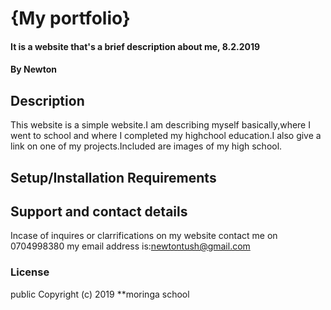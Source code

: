 # {My portfolio}
#### It is a website that's a brief description about me, 8.2.2019
#### By Newton
## Description
This website is a simple website.I am describing myself basically,where I went to school and where I completed my highchool education.I also give a link on one of my projects.Included are images of my high school.
## Setup/Installation Requirements
## Support and contact details
Incase of inquires or clarrifications on my website contact me on 0704998380
my email address is:newtontush@gmail.com
### License
public
Copyright (c) 2019 **moringa school
